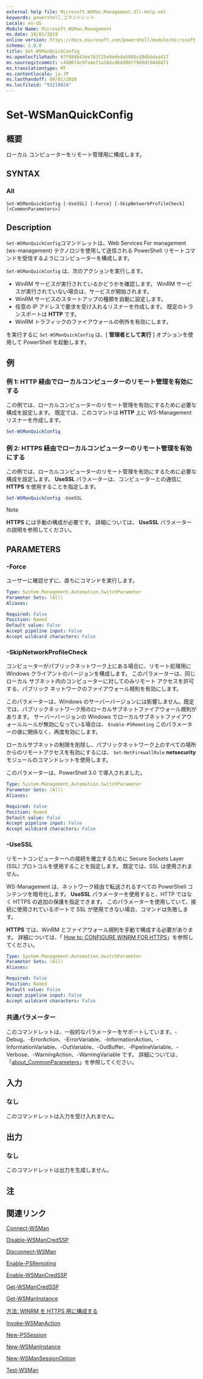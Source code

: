 ```yaml
---
external help file: Microsoft.WSMan.Management.dll-Help.xml
keywords: powershell,コマンドレット
Locale: en-US
Module Name: Microsoft.WSMan.Management
ms.date: 10/02/2019
online version: https://docs.microsoft.com/powershell/module/microsoft.wsman.management/set-wsmanquickconfig?view=powershell-7.1&WT.mc_id=ps-gethelp
schema: 2.0.0
title: Set-WSManQuickConfig
ms.openlocfilehash: 07f984b43ee783f25e9ede4a5888cd9dbbdea417
ms.sourcegitcommit: c4906f4c9fa4ef1a16dcd6dd00ff960d19446d71
ms.translationtype: MT
ms.contentlocale: ja-JP
ms.lasthandoff: 09/01/2020
ms.locfileid: "93219824"
---
```

# Set-WSManQuickConfig

## 概要
ローカル コンピューターをリモート管理用に構成します。

## SYNTAX

### All

```
Set-WSManQuickConfig [-UseSSL] [-Force] [-SkipNetworkProfileCheck] [<CommonParameters>]
```

## Description

`Set-WSManQuickConfig`コマンドレットは、Web Services For management (ws-management) テクノロジを使用して送信される PowerShell リモートコマンドを受信するようにコンピューターを構成します。

`Set-WSManQuickConfig` は、次のアクションを実行します。

- WinRM サービスが実行されているかどうかを確認します。 WinRM サービスが実行されていない場合は、サービスが開始されます。
- WinRM サービスのスタートアップの種類を自動に設定します。
- 任意の IP アドレスで要求を受け入れるリスナーを作成します。 既定のトランスポートは **HTTP** です。
- WinRM トラフィックのファイアウォールの例外を有効にします。

を実行するに `Set-WSManQuickConfig` は、[ **管理者として実行** ] オプションを使用して PowerShell を起動します。

## 例

### 例 1: HTTP 経由でローカルコンピューターのリモート管理を有効にする

この例では、ローカルコンピューターのリモート管理を有効にするために必要な構成を設定します。 既定では、このコマンドは **HTTP** 上に WS-Management リスナーを作成します。

```powershell
Set-WSManQuickConfig
```

### 例 2: HTTPS 経由でローカルコンピューターのリモート管理を有効にする

この例では、ローカルコンピューターのリモート管理を有効にするために必要な構成を設定します。 **UseSSL** パラメーターは、コンピューターとの通信に **HTTPS** を使用することを指定します。

```powershell
Set-WSManQuickConfig -UseSSL
```

> [!NOTE]
> **HTTPS** には手動の構成が必要です。 詳細については、 **UseSSL** パラメーターの説明を参照してください。

## PARAMETERS

### -Force

ユーザーに確認せずに、直ちにコマンドを実行します。

```yaml
Type: System.Management.Automation.SwitchParameter
Parameter Sets: (All)
Aliases:

Required: False
Position: Named
Default value: False
Accept pipeline input: False
Accept wildcard characters: False
```

### -SkipNetworkProfileCheck

コンピューターがパブリックネットワーク上にある場合に、リモート処理用に Windows クライアントのバージョンを構成します。 このパラメーターは、同じローカル サブネット内のコンピューターに対してのみリモート アクセスを許可する、パブリック ネットワークのファイアウォール規則を有効にします。

このパラメーターは、Windows のサーバーバージョンには影響しません。既定では、パブリックネットワーク用のローカルサブネットファイアウォール規則があります。 サーバーバージョンの Windows でローカルサブネットファイアウォールルールが無効になっている場合は、 `Enable-PSRemoting` このパラメーターの値に関係なく、再度有効にします。

ローカルサブネットの制限を削除し、パブリックネットワーク上のすべての場所からのリモートアクセスを有効にするには、 `Set-NetFirewallRule` **netsecurity** モジュールのコマンドレットを使用します。

このパラメーターは、PowerShell 3.0 で導入されました。

```yaml
Type: System.Management.Automation.SwitchParameter
Parameter Sets: (All)
Aliases:

Required: False
Position: Named
Default value: False
Accept pipeline input: False
Accept wildcard characters: False
```

### -UseSSL

リモートコンピューターへの接続を確立するために Secure Sockets Layer (SSL) プロトコルを使用することを指定します。 既定では、SSL は使用されません。

WS-Management は、ネットワーク経由で転送されるすべての PowerShell コンテンツを暗号化します。 **UseSSL** パラメーターを使用すると、HTTP ではなく HTTPS の追加の保護を指定できます。 このパラメーターを使用していて、接続に使用されているポートで SSL が使用できない場合、コマンドは失敗します。

**HTTPS** では、WinRM とファイアウォール規則を手動で構成する必要があります。 詳細については、「 [How to: CONFIGURE WINRM FOR HTTPS](https://support.microsoft.com/help/2019527/how-to-configure-winrm-for-https)」を参照してください。

```yaml
Type: System.Management.Automation.SwitchParameter
Parameter Sets: (All)
Aliases:

Required: False
Position: Named
Default value: False
Accept pipeline input: False
Accept wildcard characters: False
```

### 共通パラメーター

このコマンドレットは、一般的なパラメーターをサポートしています。-Debug、-ErrorAction、-ErrorVariable、-InformationAction、-InformationVariable、-OutVariable、-OutBuffer、-PipelineVariable、-Verbose、-WarningAction、-WarningVariable です。 詳細については、「[about_CommonParameters](https://go.microsoft.com/fwlink/?LinkID=113216)」を参照してください。

## 入力

### なし

このコマンドレットは入力を受け入れません。

## 出力

### なし

このコマンドレットは出力を生成しません。

## 注

## 関連リンク

[Connect-WSMan](Connect-WSMan.md)

[Disable-WSManCredSSP](Disable-WSManCredSSP.md)

[Disconnect-WSMan](Disconnect-WSMan.md)

[Enable-PSRemoting](../Microsoft.PowerShell.Core/Enable-PSRemoting.md)

[Enable-WSManCredSSP](Enable-WSManCredSSP.md)

[Get-WSManCredSSP](Get-WSManCredSSP.md)

[Get-WSManInstance](Get-WSManInstance.md)

[方法: WINRM を HTTPS 用に構成する](https://support.microsoft.com/help/2019527/how-to-configure-winrm-for-https)

[Invoke-WSManAction](Invoke-WSManAction.md)

[New-PSSession](../Microsoft.PowerShell.Core/New-PSSession.md)

[New-WSManInstance](New-WSManInstance.md)

[New-WSManSessionOption](New-WSManSessionOption.md)

[Test-WSMan](Test-WSMan.md)

